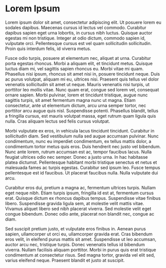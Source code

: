 # Lorem Ipsum

Lorem ipsum dolor sit amet, consectetur adipiscing elit. Ut posuere lorem eu sodales dapibus. Maecenas cursus id lectus vel commodo. Curabitur dapibus sapien eget urna lobortis, in cursus nibh luctus. Quisque auctor egestas mi non tristique. Integer at odio dictum, commodo sapien id, vulputate orci. Pellentesque cursus est vel quam sollicitudin sollicitudin. Proin quis interdum felis, id viverra metus.

Fusce odio turpis, posuere at elementum nec, aliquet at urna. Curabitur porta egestas rhoncus. Morbi a aliquam elit, et tincidunt metus. Quisque luctus diam mi, vel sagittis sapien rhoncus eu. Morbi vitae mi quam. Phasellus nisi ipsum, rhoncus sit amet nisi in, posuere tincidunt neque. Duis ac purus volutpat, aliquam mi eu, ultrices nisi. Praesent quis tellus vel dolor venenatis sollicitudin sit amet ut neque. Mauris venenatis nisi turpis, ut porttitor leo mollis vitae. Nunc quam erat, congue sed lorem vel, consequat ornare sapien. Morbi pulvinar, lorem et tincidunt tristique, augue nunc sagittis turpis, sit amet fermentum magna nunc ut magna. Etiam consectetur, ante ut elementum dictum, arcu urna semper tortor, nec porttitor arcu augue quis nisl. Suspendisse potenti. Phasellus blandit, tellus a fringilla cursus, est mauris volutpat massa, eget rutrum quam ligula quis nulla. Cras aliquam lectus sed felis cursus volutpat.

Morbi vulputate ex eros, in vehicula lacus tincidunt tincidunt. Curabitur in sollicitudin diam. Sed vestibulum nulla sed augue accumsan pulvinar. Nunc condimentum, nunc eu imperdiet condimentum, ex tellus mattis dolor, a condimentum tortor metus quis eros. Duis hendrerit nec justo vel bibendum. Nunc ante lorem, rutrum accumsan est ac, tempor faucibus lacus. Nulla feugiat ultrices odio nec semper. Donec a justo urna. In hac habitasse platea dictumst. Pellentesque habitant morbi tristique senectus et netus et malesuada fames ac turpis egestas. Curabitur sed ipsum leo. Fusce tempus pellentesque est id faucibus. Ut placerat faucibus nulla. Nulla vulputate dui arcu.

Curabitur eros dui, pretium a magna ac, fermentum ultrices turpis. Nullam eget neque nibh. Etiam turpis ipsum, fringilla id est at, fermentum cursus erat. Quisque dictum ex rhoncus dapibus tempus. Suspendisse vitae finibus libero. Suspendisse gravida ligula sem, at molestie velit mattis vitae. Vivamus aliquet libero sed nibh placerat viverra. Sed molestie velit eget congue bibendum. Donec odio ante, placerat non blandit nec, congue ac diam.

Sed suscipit pretium justo, et vulputate eros finibus in. Aenean purus sapien, ullamcorper ut orci eu, ullamcorper gravida erat. Cras bibendum eros velit, in eleifend purus mattis sit amet. Suspendisse ut leo accumsan, auctor arcu nec, tristique turpis. Donec venenatis tellus id bibendum viverra. Nullam facilisis aliquam porttitor. Morbi in purus quis erat tristique condimentum at consectetur risus. Sed magna tortor, gravida vel elit sed, varius eleifend neque. Praesent blandit et justo at suscipit.
